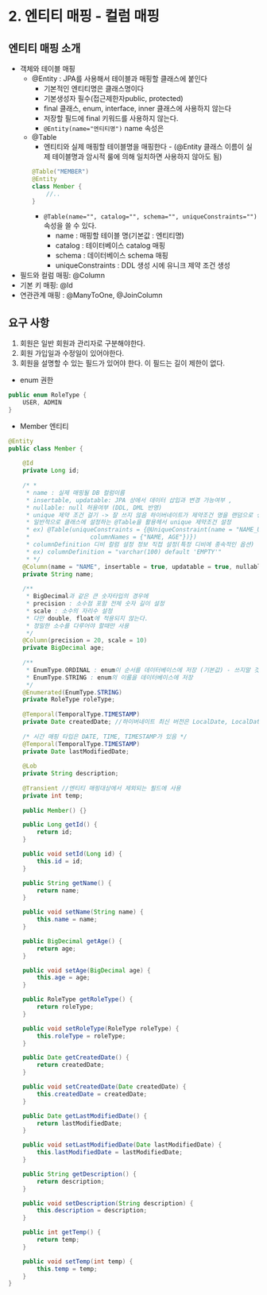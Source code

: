 # 2. 엔티티 매핑 - 컬럼 매핑

## 엔티티 매핑 소개
- 객체와 테이블 매핑 
  - @Entity : JPA를 사용해서 테이블과 매핑할 클래스에 붙인다
    - 기본적인 엔티티명은 클래스명이다
    - 기본생성자 필수(접근제한자public, protected)
    - final 클래스, enum, interface, inner 클래스에 사용하지 않는다
    - 저장할 필드에 final 키워드를 사용하지 않는다.
    - `@Entity(name="엔티티명")` name 속성은 
  - @Table
    - 엔티티와 실제 매핑할 테이블명을 매핑한다 - (@Entity 클래스 이름이 실제 테이블명과 암시적 룰에 의해 일치하면 사용하지 않아도 됨)
    ```java
    @Table("MEMBER")
    @Entity
    class Member {
        //..
    }
    ```
    - `@Table(name="", catalog="", schema="", uniqueConstraints="")` 속성을 쓸 수 있다.
      - name : 매핑할 테이블 명(기본값 : 엔티티명)
      - catalog : 테이터베이스 catalog 매핑
      - schema : 데이터베이스 schema 매핑
      - uniqueConstraints : DDL 생성 시에 유니크 제약 조건 생성
- 필드와 컬럼 매핑: @Column
- 기본 키 매핑: @Id
- 연관관계 매핑 : @ManyToOne, @JoinColumn
## 요구 사항

1. 회원은 일반 회원과 관리자로 구분해야한다.  
2. 회원 가입일과 수정일이 있어야한다.  
3. 회원을 설명할 수 있는 필드가 있어야 한다. 이 필드는 길이 제한이 없다.  

- enum 권한
```java
public enum RoleType {
    USER, ADMIN
}
```
- Member 엔티티
```java
@Entity
public class Member {
   
    @Id 
    private Long id;
    
    /* *
     * name : 실제 매핑될 DB 컬럼이름
     * insertable, updatable: JPA 상에서 데이터 삽입과 변경 가능여부 , 
     * nullable: null 허용여부 (DDL, DML 반영)
     * unique 제약 조건 걸기 -> 잘 쓰지 않음 하이버네이트가 제약조건 명을 랜덤으로 생상하기 때문
     * 일반적으로 클래스에 설정하는 @Table을 활용헤서 unique 제약조건 설정
     * ex) @Table(uniqueConstraints = {@UniqueConstraint(name = "NAME_UNIQUE", 
     *                 columnNames = {"NAME, AGE"})}) 
     * columnDefinition 디비 컬럼 설정 정보 직접 설정(특정 디비에 종속적인 옵션)
     * ex) columnDefinition = "varchar(100) default 'EMPTY'"
     * */
    @Column(name = "NAME", insertable = true, updatable = true, nullable = false)
    private String name;
 
    /**
     * BigDecimal과 같은 큰 숫자타입의 경우에
     * precision : 소수점 포함 전체 숫자 길이 설정
     * scale : 소수의 자리수 설정
     * 다만 double, float에 적용되지 않는다.
     * 정밀한 소수를 다루어야 할때만 사용
     */
    @Column(precision = 20, scale = 10) 
    private BigDecimal age;
    
    /**
     * EnumType.ORDINAL : enum이 순서를 데이터베이스에 저장 (기본값) - 쓰지말 것 
     * EnumType.STRING : enum의 이룸을 데이터베이스에 저장
     */
    @Enumerated(EnumType.STRING)
    private RoleType roleType;
    
    @Temporal(TemporalType.TIMESTAMP)
    private Date createdDate; //하이버네이트 최신 버전은 LocalDate, LocalDateTime 사용가능
    
    /* 시간 매핑 타입은 DATE, TIME, TIMESTAMP가 있음 */
    @Temporal(TemporalType.TIMESTAMP) 
    private Date lastModifiedDate;
    
    @Lob
    private String description;
    
    @Transient //엔티티 매핑대상에서 제외되는 필드에 사용
    private int temp;
    
    public Member() {}

    public Long getId() {
        return id;
    }

    public void setId(Long id) {
        this.id = id;
    }

    public String getName() {
        return name;
    }

    public void setName(String name) {
        this.name = name;
    }

    public BigDecimal getAge() {
        return age;
    }

    public void setAge(BigDecimal age) {
        this.age = age;
    }

    public RoleType getRoleType() {
        return roleType;
    }

    public void setRoleType(RoleType roleType) {
        this.roleType = roleType;
    }

    public Date getCreatedDate() {
        return createdDate;
    }

    public void setCreatedDate(Date createdDate) {
        this.createdDate = createdDate;
    }

    public Date getLastModifiedDate() {
        return lastModifiedDate;
    }

    public void setLastModifiedDate(Date lastModifiedDate) {
        this.lastModifiedDate = lastModifiedDate;
    }

    public String getDescription() {
        return description;
    }

    public void setDescription(String description) {
        this.description = description;
    }

    public int getTemp() {
        return temp;
    }

    public void setTemp(int temp) {
        this.temp = temp;
    }
}


```